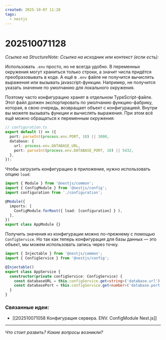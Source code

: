```yaml
---
created: 2025-10-07 11:28
tags:
  - nestjs
---
```

# 202510071128
*Ссылка на StructureNote:*
*Ссылка на исходник или контекст (если есть):* 

Использовать `.env` просто, но не всегда удобно. В переменных окружения могут храниться только строки, а значит числа придётся преобразовывать в коде. А ещё в `.env` файле не получится вычислять выражения или вызывать javascript-функции. Например, не получится указать значение по умолчанию для локального окружения.

Поэтому часто конфигурацию хранят в отдельном TypeScript-файле. Этот файл должен экспортировать по умолчанию функцию-фабрику, которая, в свою очередь, возвращает объект с конфигурацией. Внутри вы можете вызывать функции и вычислять выражения. При этом всё ещё можно обращаться к переменным окружения:

```ts
// configuration.ts
export default () => ({
  port: parseInt(process.env.PORT, 10) || 3000,
  database: {
    url: process.env.DATABASE_URL,
    port: parseInt(process.env.DATABASE_PORT, 10) || 5432,
  },
});
```
Чтобы загрузить конфигурацию в приложение, нужно использовать опцию `load`:
```ts
import { Module } from '@nestjs/common';
import { ConfigModule } from '@nestjs/config';
import configuration from './configuration';

@Module({
  imports: [
    ConfigModule.forRoot({ load: [configuration] } ),
  ],
})
export class AppModule {}
```
Получить значения из конфигурации можно по-прежнему с помощью `ConfigService`. Но так как теперь конфигурация для базы данных — это объект, мы можем использовать запись через точку.
```ts
import { Injectable } from '@nestjs/common';
import { ConfigService } from '@nestjs/config';

@Injectable()
export class AppService {
  constructor(private configService: ConfigService) {
    const databaseURL = this.configService.get<string>('database.url');
    const databasePort = this.configService.get<number>('database.port');
  }
}
```
### Связанные идеи:
* [[202510071058 Конфигурация сервера. ENV. ConfigModule Nest.js]]
---

*Что стоит развить? Какие вопросы возникли?*